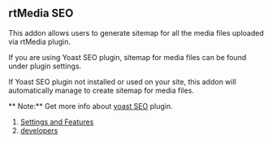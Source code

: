 ## rtMedia SEO

This addon allows users to generate sitemap for all the media files uploaded via rtMedia plugin.

If you are using Yoast SEO plugin, sitemap for media files can be found under plugin settings.

If Yoast SEO plugin not installed or used on your site, this addon will automatically manage to create sitemap for media files. 

** Note:** Get more info about [yoast SEO](https://wordpress.org/plugins/wordpress-seo/) plugin.

1. [Settings and Features](../addons/rtmedia-seo/features.md) 
2. [developers](../addons/rtmedia-seo/developers.md) 